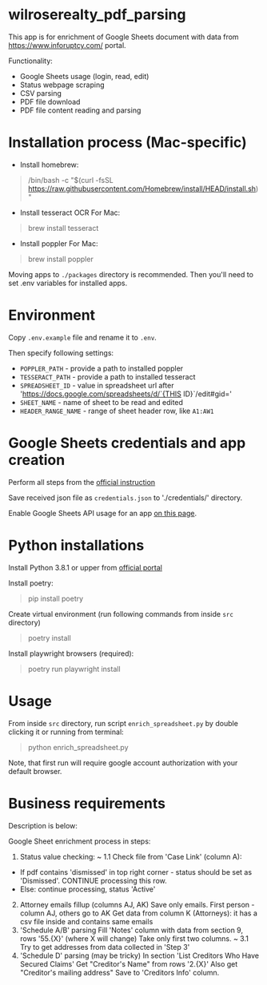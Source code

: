 # wilroserealty_pdf_parsing

This app is for enrichment of Google Sheets document with data from https://www.inforuptcy.com/ portal.

Functionality:
- Google Sheets usage (login, read, edit)
- Status webpage scraping
- CSV parsing
- PDF file download
- PDF file content reading and parsing

# Installation process (Mac-specific)
- Install homebrew:
> /bin/bash -c "$(curl -fsSL https://raw.githubusercontent.com/Homebrew/install/HEAD/install.sh)"

- Install tesseract OCR
For Mac:
> brew install tesseract

- Install poppler
For Mac:
> brew install poppler

Moving apps to `./packages` directory is recommended.
Then you'll need to set .env variables for installed apps.

# Environment

Copy `.env.example` file and rename it to `.env`.

Then specify following settings:
- `POPPLER_PATH` - provide a path to installed poppler
- `TESSERACT_PATH` - provide a path to installed tesseract
- `SPREADSHEET_ID` - value in spreadsheet url after 'https://docs.google.com/spreadsheets/d/`{THIS ID}`/edit#gid='
- `SHEET_NAME` - name of sheet to be read and edited
- `HEADER_RANGE_NAME` - range of sheet header row, like `A1:AW1`

# Google Sheets credentials and app creation

Perform all steps from the [official instruction](https://developers.google.com/sheets/api/quickstart/python#enable_the_api)

Save received json file as `credentials.json` to './credentials/' directory.

Enable Google Sheets API usage for an app [on this page](https://console.cloud.google.com/apis/library/sheets.googleapis.com).

# Python installations

Install Python 3.8.1 or upper from [official portal](https://python.org)

Install poetry:
> pip install poetry

Create virtual environment (run following commands from inside `src` directory)
> poetry install

Install playwright browsers (required):
> poetry run playwright install


# Usage
From inside `src` directory, run script `enrich_spreadsheet.py` by double clicking it or running from terminal:
> python enrich_spreadsheet.py

Note, that first run will require google account authorization with your default browser.


# Business requirements

Description is below:

Google Sheet enrichment process in steps:
1. Status value checking:
~ 1.1 Check file from 'Case Link' (column A):
- If pdf contains 'dismissed' in top right corner - status should be set as 'Dismissed'. CONTINUE processing this row.
- Else: continue processing, status 'Active'
2. Attorney emails fillup (columns AJ, AK)
Save only emails. First person - column AJ, others go to AK
Get data from column K (Attorneys): it has a csv file inside and contains same emails
3. 'Schedule A/B' parsing
Fill 'Notes' column with data from section 9, rows '55.{X}' (where X will change)
Take only first two columns.
~ 3.1 Try to get addresses from data collected in 'Step 3'
4. 'Schedule D' parsing (may be tricky)
In section 'List Creditors Who Have Secured Claims'
Get "Creditor's Name" from rows '2.{X}'
Also get "Creditor's mailing address"
Save to 'Creditors Info' column.
